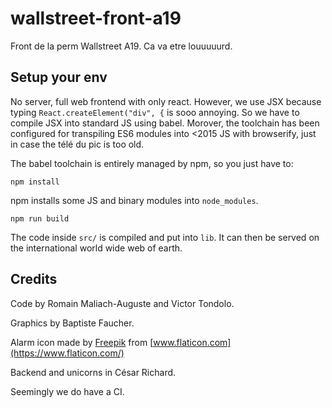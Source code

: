 # wallstreet-front-a19
Front de la perm Wallstreet A19.
Ca va etre louuuuurd.

## Setup your env
No server, full web frontend with only react.
However, we use JSX because typing `React.createElement("div", {` is sooo annoying. So we have to compile JSX into standard JS using babel.
Morover, the toolchain has been configured for transpiling ES6 modules into <2015 JS with browserify, just in case the télé du pic is too old.

The babel toolchain is entirely managed by npm, so you just have to:
```
npm install
```
npm installs some JS and binary modules into `node_modules`.
```
npm run build
```
The code inside `src/` is compiled and put into `lib`. It can then be served on the international world wide web of earth.

## Credits
Code by Romain Maliach-Auguste and Victor Tondolo.

Graphics by Baptiste Faucher.

Alarm icon made by [Freepik](https://www.flaticon.com/authors/freepik) from [www.flaticon.com](https://www.flaticon.com/)

Backend and unicorns in César Richard.

Seemingly we do have a CI.
